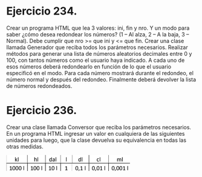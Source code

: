 # Ejercicio 234.

Crear un programa HTML que lea 3 valores: ini, fin y nro. Y un modo para saber
¿cómo desea redondear los números? (1 – Al alza, 2 – A la baja, 3 – Normal). Debe
cumplir que nro >= que ini y <= que fin. Crear una clase llamada Generador que
reciba todos los parámetros necesarios. Realizar métodos para generar una lista de
números aleatorios decimales entre 0 y 100, con tantos números como el usuario
haya indicado. A cada uno de esos números deberá redondearlo en función de lo que
el usuario especificó en el modo. Para cada número mostrará durante el redondeo, el
número normal y después del redondeo. Finalmente deberá devolver la lista de
números redondeados.

# Ejercicio 236.

Crear una clase llamada Conversor que reciba los parámetros necesarios. En un
programa HTML ingresar un valor en cualquiera de las siguientes unidades para luego,
que la clase devuelva su equivalencia en todas las otras medidas.

![](./kl.png)
